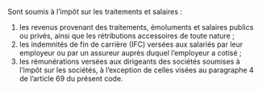 Sont soumis à l’impôt sur les traitements et salaires :
1) les revenus provenant des traitements, émoluments et salaires publics ou privés,
ainsi que les rétributions accessoires de toute nature ;
2) les indemnités de fin de carrière (IFC) versées aux salariés par leur employeur ou
par un assureur auprès duquel l’employeur a cotisé ;
3) les rémunérations versées aux dirigeants des sociétés soumises à l’impôt sur les
sociétés, à l’exception de celles visées au paragraphe 4 de l’article 69 du présent code.